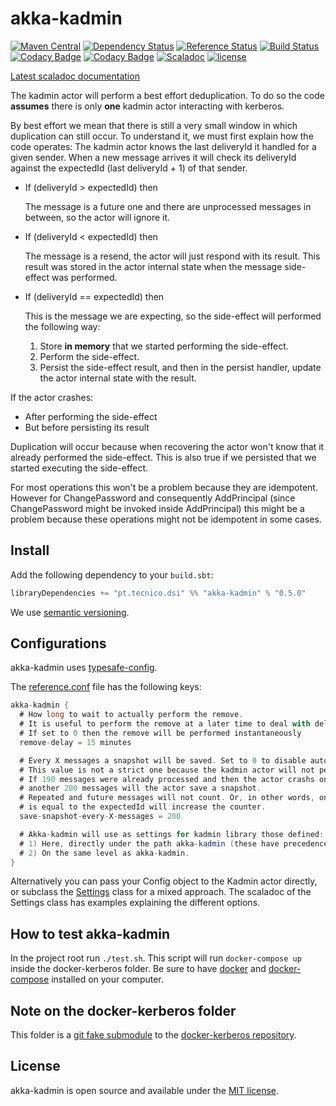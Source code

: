 # akka-kadmin
[![Maven Central](https://maven-badges.herokuapp.com/maven-central/pt.tecnico.dsi/akka-kadmin_2.12/badge.svg?maxAge=604800)](https://maven-badges.herokuapp.com/maven-central/pt.tecnico.dsi/akka-kadmin_2.12)
[![Dependency Status](https://www.versioneye.com/user/projects/572b59e6a0ca350050840794/badge.svg?style=flat-square&maxAge=604800)](https://www.versioneye.com/user/projects/572b59e6a0ca350050840794)
[![Reference Status](https://www.versioneye.com/java/pt.tecnico.dsi:akka-kadmin_2.12/reference_badge.svg?style=plastic&maxAge=604800)](https://www.versioneye.com/java/pt.tecnico.dsi:akka-kadmin_2.12/references)
[![Build Status](https://travis-ci.org/ist-dsi/akka-kadmin.svg?branch=master&style=plastic&maxAge=604800)](https://travis-ci.org/ist-dsi/akka-kadmin)
[![Codacy Badge](https://api.codacy.com/project/badge/coverage/f24fdb8cf47a4db180c9187c476b23f0)](https://www.codacy.com/app/IST-DSI/akka-kadmin)
[![Codacy Badge](https://api.codacy.com/project/badge/grade/f24fdb8cf47a4db180c9187c476b23f0)](https://www.codacy.com/app/IST-DSI/akka-kadmin)
[![Scaladoc](http://javadoc-badge.appspot.com/pt.tecnico.dsi/akka-kadmin_2.12.svg?label=scaladoc&style=plastic&maxAge=604800)](https://ist-dsi.github.io/kadmin/latest/api/pt/tecnico/dsi/kadmin/akka/index.html)
[![license](http://img.shields.io/:license-MIT-blue.svg)](LICENSE)

[Latest scaladoc documentation](https://ist-dsi.github.io/kadmin/latest/api/pt/tecnico/dsi/kadmin/akka/index.html)

The kadmin actor will perform a best effort deduplication. To do so the code **assumes** there is only **one**
kadmin actor interacting with kerberos.

By best effort we mean that there is still a very small window in which duplication can still occur.
To understand it, we must first explain how the code operates:
The kadmin actor knows the last deliveryId it handled for a given sender.
When a new message arrives it will check its deliveryId against the expectedId (last deliveryId + 1) of that sender.
 - If (deliveryId > expectedId) then

   The message is a future one and there are unprocessed messages in between, so the actor will ignore it.
 - If (deliveryId < expectedId) then

   The message is a resend, the actor will just respond with its result.
   This result was stored in the actor internal state when the message side-effect was performed.
 - If (deliveryId == expectedId) then

   This is the message we are expecting, so the side-effect will performed the following way:
    1. Store **in memory** that we started performing the side-effect.
    2. Perform the side-effect.
    3. Persist the side-effect result, and then in the persist handler, update
       the actor internal state with the result.

If the actor crashes:
 - After performing the side-effect
 - But before persisting its result

Duplication will occur because when recovering the actor won't know that it already performed the side-effect.
This is also true if we persisted that we started executing the side-effect.

For most operations this won't be a problem because they are idempotent. However for ChangePassword and
consequently AddPrincipal (since ChangePassword might be invoked inside AddPrincipal) this might be a problem
because these operations might not be idempotent in some cases.

## Install
Add the following dependency to your `build.sbt`:
```sbt
libraryDependencies += "pt.tecnico.dsi" %% "akka-kadmin" % "0.5.0"
```
We use [semantic versioning](http://semver.org).

## Configurations
akka-kadmin uses [typesafe-config](https://github.com/typesafehub/config).

The [reference.conf](src/main/resources/reference.conf) file has the following keys:
```scala
akka-kadmin {
  # How long to wait to actually perform the remove.
  # It is useful to perform the remove at a later time to deal with delayed messages.
  # If set to 0 then the remove will be performed instantaneously
  remove-delay = 15 minutes

  # Every X messages a snapshot will be saved. Set to 0 to disable automatic saving of snapshots.
  # This value is not a strict one because the kadmin actor will not persist it.
  # If 190 messages were already processed and then the actor crashs only after
  # another 200 messages will the actor save a snapshot.
  # Repeated and future messages will not count. Or, in other words, only messages where the deliveryId
  # is equal to the expectedId will increase the counter.
  save-snapshot-every-X-messages = 200

  # Akka-kadmin will use as settings for kadmin library those defined:
  # 1) Here, directly under the path akka-kadmin (these have precedence over the next ones).
  # 2) On the same level as akka-kadmin.
}
```

Alternatively you can pass your Config object to the Kadmin actor directly, or subclass the
[Settings](https://ist-dsi.github.io/kadmin/latest/api/pt/tecnico/dsi/kadmin/akka/Settings.html) class for a mixed approach.
The scaladoc of the Settings class has examples explaining the different options.

## How to test akka-kadmin
In the project root run `./test.sh`. This script will run `docker-compose up` inside the docker-kerberos folder.
Be sure to have [docker](https://docs.docker.com/engine/installation/) and [docker-compose](https://docs.docker.com/compose/install/) installed on your computer.

## Note on the docker-kerberos folder
This folder is a [git fake submodule](http://debuggable.com/posts/git-fake-submodules:4b563ee4-f3cc-4061-967e-0e48cbdd56cb)
to the [docker-kerberos repository](https://github.com/ist-dsi/docker-kerberos).

## License
akka-kadmin is open source and available under the [MIT license](LICENSE).